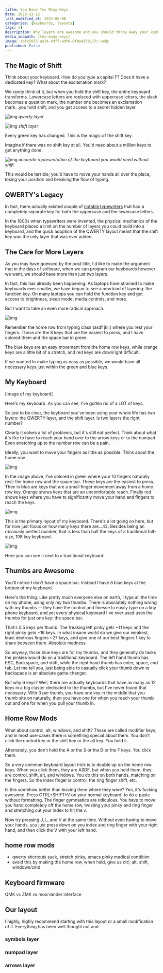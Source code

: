 ```yaml
---
title: You Have Too Many Keys
date: 2023-12-12
last_modified_at: 2024-06-08
categories: [keyboards, layouts]
tags: []
description: Why layers are awesome and you should throw away your keyboard.
media_subpath: /too-many-keys/
image: abfc5873-aa34-4dff-adf6-0f0e4259117c.webp
published: False
---
```


## The Magic of Shift
Think about your keyboard. How do you type a capital F? Does it have a dedicated key? What about the exclamation mark?

We rarely think of it, but when you hold the shift key, the entire keyboard transforms. Lowercase letters are replaced with uppercase letters, the slash becomes a question mark, the number one becomes an exclamation mark...you hold shift, and you get access to a secret hidden layer. 

![img](keyboard_layout-qwerty.png)
_qwerty layer_

![img](keyboard_layout-symbols.png)
_shift layer_

<!-- It's like having a second keyboard hidden behind the first one. -->

Every green key has changed. This is the magic of the shift key. 

Imagine if there was no shift key at all. You'd need about a million keys to get anything done.

![img](abfc5873-aa34-4dff-adf6-0f0e4259117c.webp)
_accurate representation of the keyboard you would need without shift_

This would be terrible; you'd have to move your hands all over the place, losing your position and breaking the flow of typing.  

## QWERTY's Legacy
In fact, there actually existed couple of [notable typewriters](https://www.antiquetypewriters.com/typewriter/duplex-2-typewriter/) that had a completely separate key for both the uppercase and the lowercase letters. 

In the 1800s when typewriters were invented, the physical mechanics of the keyboard placed a limit on the number of layers you could build into a keyboard, and the quick adoption of the QWERTY layout meant that the shift key was the only layer that was ever added.


## The Care for More Layers
As you may have guessed by the post title, I'd like to make the argument that in the days of software, when we can program our keyboards however we want, we should have more than just two layers.

In fact, this has already been happening. As laptops have strained to make keyboards ever smaller, we have begun to see a new kind of layering: the function key. On many laptops you can hold the function key and get access to brightness, sleep mode, media controls, and more.

But I want to take an even more radical approach.

![img](keyboard_layout-reach.png)

Remember the home row from typing class (asdf jkl;) where you rest your fingers. These are the 8 keys that are the easiest to press, and I have colored them and the space bar in green. 

The blue keys are an easy movement from the home row keys, while orange keys are a little bit of a stretch, and red keys are downright difficult.

If we wanted to make typing as easy as possible, we would have all necessary keys just within the green and blue keys.

## My Keyboard

[image of my keyboard]
 
Here's my keyboard. As you can see, I've gotten rid of a LOT of keys. 

So just to be clear, the keyboard you've been using your whole life has two layers: the QWERTY layer, and the shift layer. Is two layers the right number? 

Clearly it solves a lot of problems, but it's still not perfect. Think about what it's like to have to reach your hand over to the arrow keys or to the numpad. Even stretching up to the number row can be a pain.

Ideally, you want to move your fingers as little as possible. Think about the home row

![img](keyboard_layout-reach.png)

In the image above, I've colored in green where your 10 fingers naturally rest: the home row and the space bar. These keys are the easiest to press. Then in blue are keys that are a small finger movement away from a home row key. Orange shows keys that are an uncomfortable reach. Finally red shows keys where you have to significantly move your hand and fingers to reach the keys. 

![img](Screenshot+2024-06-10+211227.png)

This is the primary layout of my keyboard. There's a lot going on here, but for now just focus on how many keys there are...42. Besides being an obviously perfect number, that is less than half the keys of a traditional full-size, 108 key keyboard.


![img](20231219_222809.jpg)

Here you can see it next to a traditional keyboard.

## Thumbs are Awesome
You'll notice I don't have a space bar. Instead I have 6 blue keys at the bottom of my keyboard.

Here's the thing. Like pretty much everyone else on earth, I type all the time on my phone, using only my two thumbs. There is absolutely nothing wrong with my thumbs -- they have the control and finesse to easily type on a tiny phone keyboard, and yet every physical keyboard I've ever used uses the thumbs for just one key: the space bar. 

That's 0.5 keys per thumb. The freaking left pinky gets ~11 keys and the right pinky gets ~16 keys. In what insane world do we give our weakest, least dextrous fingers ~27 keys, and give one of our best fingers 1 key to share between them. Absolute madness.

So anyway, those blue keys are for my thumbs, and they generally do tasks the pinkies would do on a traditional keyboard. The left hand thumb has ESC, Backspace, and shift, while the right hand thumb has enter, space, and tab. Let me tell you, just being able to casually click your thumb down to backspace is an absolute game changer.

But why 6 keys? Well, there are actually keyboards that have as many as 12 keys in a big cluster dedicated to the thumbs, but I've never found that necessary. With 3 per thumb, you have one key in the middle that you thumb sits on naturally, then you have one for when you reach your thumb out and one for when you pull your thumb in.

## Home Row Mods
What about control, alt, windows, and shift? These are called modifier keys, and in most use-cases there is something special about them. You don't click the control key or the shift key or the alt key. You hold it.

Alternately, you don't hold the A or the S or the D or the F keys. You click them.

So a very common keyboard layout trick is to double up on the home row keys. When you click them, they are ASDF, but when you hold them, they are control, shift, alt, and windows. You do this on both hands, matching on the fingers. So the index finger is control, the ring finger shift, etc. 

Is this somehow better than leaving them where they were? Yea, it's fucking awesome. Press CTRL+SHIFT+V on your normal keyboard, to do a paste without formatting. The finger gymnastics are ridiculous. You have to move you hand completely off the home row, twisting your pinky and ring finger and stretching out your index to hit the v.

Now try pressing J, L, and V at the same time. Without even having to move your hands, you just press down on you index and ring finger with your right hand, and then click the V with your left hand. 

## home row mods

- qwerty shortcuts suck, stretch pinky, emacs pinky medical condition
- avoid this by making the home row, when held, give us ctrl, alt, shift, windows/cmd

## Keyboard firmware
QMK vs ZMK vs moonlander interface

## Our layout

I highly, highly recommend starting with this layout or a small modification of it.
Everything has been well thought out and 

### symbols layer

### numpad layer

### arrows layer